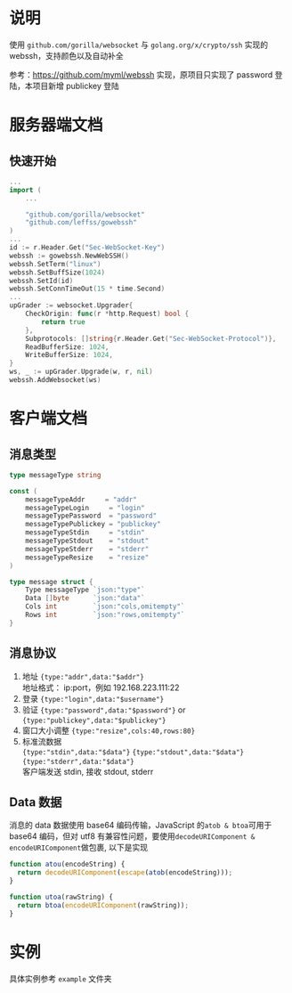 # 说明
使用 `github.com/gorilla/websocket` 与 `golang.org/x/crypto/ssh` 实现的 webssh，支持颜色以及自动补全

参考：https://github.com/myml/webssh 实现，原项目只实现了 password 登陆，本项目新增 publickey 登陆

# 服务器端文档

## 快速开始
```go
...
import (
    ...

    "github.com/gorilla/websocket"
    "github.com/leffss/gowebssh"
)
...
id := r.Header.Get("Sec-WebSocket-Key")
webssh := gowebssh.NewWebSSH()
webssh.SetTerm("linux")
webssh.SetBuffSize(1024)
webssh.SetId(id)
webssh.SetConnTimeOut(15 * time.Second)
...
upGrader := websocket.Upgrader{
    CheckOrigin: func(r *http.Request) bool {
        return true
    },
    Subprotocols: []string{r.Header.Get("Sec-WebSocket-Protocol")},
    ReadBufferSize: 1024,
    WriteBufferSize: 1024,
}
ws, _ := upGrader.Upgrade(w, r, nil)
webssh.AddWebsocket(ws)
```

# 客户端文档

## 消息类型

```go
type messageType string

const (
	messageTypeAddr     = "addr"
	messageTypeLogin     = "login"
	messageTypePassword  = "password"
	messageTypePublickey = "publickey"
	messageTypeStdin     = "stdin"
	messageTypeStdout    = "stdout"
	messageTypeStderr    = "stderr"
	messageTypeResize    = "resize"
)

type message struct {
	Type messageType `json:"type"`
	Data []byte      `json:"data"`
	Cols int         `json:"cols,omitempty"`
	Rows int         `json:"rows,omitempty"`
}
```

## 消息协议

1. 地址 `{type:"addr",data:"$addr"}`  
   地址格式： ip:port，例如 192.168.223.111:22
2. 登录 `{type:"login",data:"$username"}`
3. 验证 `{type:"password",data:"$password"}` or `{type:"publickey",data:"$publickey"}`
4. 窗口大小调整 `{type:"resize",cols:40,rows:80}`
5. 标准流数据  
   `{type:"stdin",data:"$data"}`
   `{type:"stdout",data:"$data"}`
   `{type:"stderr",data:"$data"}`  
   客户端发送 stdin, 接收 stdout, stderr

## Data 数据

消息的 data 数据使用 base64 编码传输，JavaScript 的`atob & btoa`可用于 base64 编码，但对 utf8 有兼容性问题，要使用`decodeURIComponent & encodeURIComponent`做包裹, 以下是实现

```javascript
function atou(encodeString) {
  return decodeURIComponent(escape(atob(encodeString)));
}

function utoa(rawString) {
  return btoa(encodeURIComponent(rawString));
}
```

# 实例

具体实例参考 `example` 文件夹
